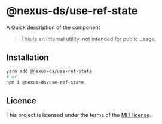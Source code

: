 # @nexus-ds/use-ref-state

A Quick description of the component

> This is an internal utility, not intended for public usage.

## Installation

```sh
yarn add @nexus-ds/use-ref-state
# or
npm i @nexus-ds/use-ref-state
```



## Licence

This project is licensed under the terms of the
[MIT license](https://github.com/NexusDesignSystem/nexus-ds/blob/main/LICENSE).
